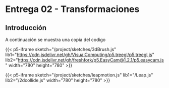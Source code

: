 # Entrega 02 - Transformaciones

## Introducción

A continuación se muestra una copia del codigo



{{< p5-iframe sketch="/project/sketches/3dBrush.js" lib1="https://cdn.jsdelivr.net/gh/VisualComputing/p5.treegl/p5.treegl.js" lib2="https://cdn.jsdelivr.net/gh/freshfork/p5.EasyCam@1.2.1/p5.easycam.js"  width="780" height="780" >}}


{{< p5-iframe sketch="/project/sketches/leapmotion.js" lib1="/Leap.js" lib2="/2dcollide.js"  width="780" height="780" >}}